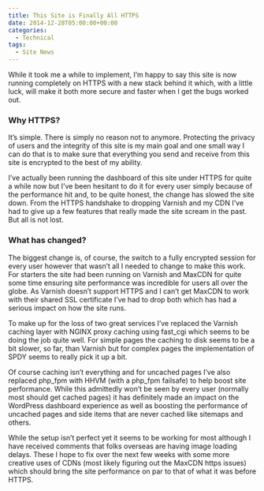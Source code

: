 ```yaml
---
title: This Site is Finally All HTTPS
date: 2014-12-28T05:00:00+00:00
categories:
  - Technical
tags:
  - Site News
---
```


While it took me a while to implement, I’m happy to say this site is now running completely on HTTPS with a new stack behind it which, with a little luck, will make it both more secure and faster when I get the bugs worked out.

### Why HTTPS?

It’s simple. There is simply no reason not to anymore. Protecting the privacy of users and the integrity of this site is my main goal and one small way I can do that is to make sure that everything you send and receive from this site is encrypted to the best of my ability.

I’ve actually been running the dashboard of this site under HTTPS for quite a while now but I’ve been hesitant to do it for every user simply because of the performance hit and, to be quite honest, the change has slowed the site down. From the HTTPS handshake to dropping Varnish and my CDN I’ve had to give up a few features that really made the site scream in the past. But all is not lost.

### What has changed?

The biggest change is, of course, the switch to a fully encrypted session for every user however that wasn’t all I needed to change to make this work. For starters the site had been running on Varnish and MaxCDN for quite some time ensuring site performance was incredible for users all over the globe. As Varnish doesn’t support HTTPS and I can’t get MaxCDN to work with their shared SSL certificate I’ve had to drop both which has had a serious impact on how the site runs.

To make up for the loss of two great services I’ve replaced the Varnish caching layer with NGINX proxy caching using fast_cgi which seems to be doing the job quite well. For simple pages the caching to disk seems to be a bit slower, so far, than Varnish but for complex pages the implementation of SPDY seems to really pick it up a bit.

Of course caching isn’t everything and for uncached pages I’ve also replaced php\_fpm with HHVM (with a php\_fpm failsafe) to help boost site performance. While this admittedly won’t be seen by every user (normally most should get cached pages) it has definitely made an impact on the WordPress dashboard experience as well as boosting the performance of uncached pages and side items that are never cached like sitemaps and others.

While the setup isn’t perfect yet it seems to be working for most although I have received comments that folks overseas are having image loading delays. These I hope to fix over the next few weeks with some more creative uses of CDNs (most likely figuring out the MaxCDN https issues) which should bring the site performance on par to that of what it was before HTTPS.